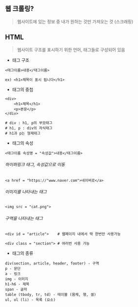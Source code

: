 ## 웹 크롤링? 
> 웹사이트에 있는 정보 중 내가 원하는 것만 가져오는 것 (스크래핑)

## HTML
> 웹사이트 구조를 표시하기 위한 언어, 태그들로 구성되어 있음

- 태그 구조
```
<태그이름>내용</태그이름>

ex) <h1>제목이 표시 됩니다</h1>
```

- 태그의 중첩
```
<div>
    <h1>제목</h1>
    <p>본문</p>
</div>
```
```
# div : h1, p의 부모태그
# h1, p : div의 자식태그
# h1과 p는 형제태그
```

- 태그의 속성
```
<태그이름 속성명 = "속성값">내용</태그이름>
```

###### 하이퍼링크 태그, 속성값으로 이동
```
<a href = "https://"www.naver.com">네이버로</a>
```

###### 이미지를 나타내는 태그
```
<img src = "cat.png">
```

###### 구역을 나타내는 태그
```
<div id = "article">    # 웹페이지 내에서 딱 한번만 사용가능

<div class = "section"> # 여러번 사용 가능
```

- 태그의 종류
```
div(section, article, header, footer) - 구역
p - 문단
a - 링크
img - 이미지
h1-h6 - 제목
span - 글자
table (tbody, tr, td) - 테이블 (몸체, 행, 셀)
ul, ol (li) - 목록 (요소)
```